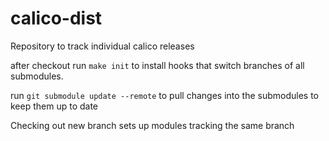 # calico-dist

Repository to track individual calico releases

after checkout run `make init` to install hooks that switch branches of all submodules.

run `git submodule update --remote` to pull changes into the submodules to keep them up to date

Checking out new branch sets up modules tracking the same branch
